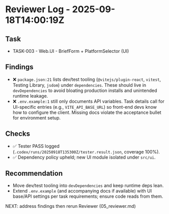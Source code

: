 # Reviewer Log - 2025-09-18T14:00:19Z

## Task
- TASK-003 - Web.UI - BriefForm + PlatformSelector (UI)

## Findings
- ❌ `package.json:21` lists dev/test tooling (`@vitejs/plugin-react`, `vitest`, Testing Library, `jsdom`) under `dependencies`. These should live in `devDependencies` to avoid bloating production installs and unintended runtime leakage.
- ❌ `.env.example:1` still only documents API variables. Task details call for UI-specific entries (e.g., `VITE_API_BASE_URL`) so front-end devs know how to configure the client. Missing docs violate the acceptance bullet for environment setup.

## Checks
- ✅ Tester PASS logged (`.codex/runs/20250918T135300Z/tester.result.json`, coverage 100%).
- ✅ Dependency policy upheld; new UI module isolated under `src/ui`.

## Recommendation
- Move dev/test tooling into `devDependencies` and keep runtime deps lean.
- Extend `.env.example` (and accompanying docs if available) with UI base/API settings per task requirements; ensure code reads from them.

NEXT: address findings then rerun Reviewer (05_reviewer.md)
